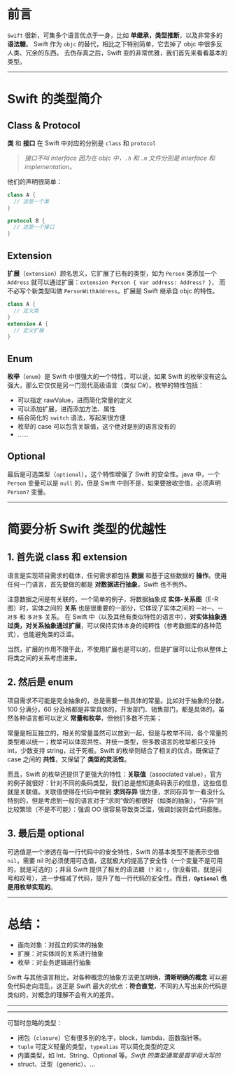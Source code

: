 # 前言

`Swift` 很新，可集多个语言优点于一身，比如 **单继承，类型推断**，以及非常多的 **语法糖**。
Swift 作为 `objc` 的替代，相比之下特别简单，它去掉了 objc 中很多反人类、冗余的东西。
去伪存真之后，Swift 变的非常优雅，我们首先来看看基本的类型。

---
# Swift 的类型简介
## **Class & Protocol**
**类** 和 **接口** 在 Swift 中对应的分别是 `class` 和 `protocol`
> *接口不叫 interface 因为在 objc 中，`.h` 和 `.m` 文件分别是 interface 和 implementation。*

他们的声明很简单：
```swift
class A {
  // 这是一个类
}

protocol B {
  // 这是一个接口
}
```

## **Extension**
**扩展**（`extension`）顾名思义，它扩展了已有的类型，如为 `Person` 类添加一个 `Address` 就可以通过扩展：`extension Person { var address: Address? }`，
而不必写个新类型叫做 `PersonWithAddress`。扩展是 Swift 继承自 objc 的特性。
```swift
class A {
  // 定义类
}
extension A {
  // 定义扩展
}
```

## **Enum**
**枚举**（`enum`）是 Swift 中很强大的一个特性，可以说，如果 Swift 的枚举没有这么强大，那么它仅仅是另一门现代高级语言（类似 C#）。枚举的特性包括：
- 可以指定 rawValue，进而简化常量的定义
- 可以添加扩展，进而添加方法、属性
- 结合简化的 `switch` 语法，写起来很方便
- 枚举的 case 可以包含关联值，这个绝对是别的语言没有的
- ……

## **Optional**
最后是可选类型（`optional`），这个特性增强了 Swift 的安全性。java 中，一个 `Person` 变量可以是 `null` 的，但是 Swift 中则不是，如果要接收空值，必须声明 `Person?` 变量。

---
# 简要分析 Swift 类型的优越性
## 1. 首先说 class 和 extension
语言是实现项目需求的载体，任何需求都包括 **数据** 和基于这些数据的 **操作**。使用任何一门语言，首先要做的都是 **对数据进行抽象**，Swift 也不例外。

注意数据之间是有关联的，一个简单的例子，将数据抽象成 **实体-关系图**（E-R 图）时，实体之间的 **关系** 也是很重要的一部分，它体现了实体之间的 `一对一`、`一对多` 和 `多对多` 关系。
在 Swift 中（以及其他有类似特性的语言中），**对实体抽象通过类，对关系抽象通过扩展**，可以保持实体本身的纯粹性（参考数据库的各种范式），也能避免类的泛滥。

当然，扩展的作用不限于此，不使用扩展也是可以的，但是扩展可以让你从整体上将类之间的关系考虑进来。

## 2. 然后是 enum
项目需求不可能是完全抽象的，总是需要一些具体的常量。比如对于抽象的分数，100 分满分，60 分及格都是非常具体的，开发部门、销售部门，都是具体的。虽然各种语言都可以定义 **常量和枚举**，但他们多数不完美；

常量是相互独立的，相关的常量虽然可以放到一起，但是与枚举不同，各个常量的类型难以统一；枚举可以体现共性、并统一类型，但多数语言的枚举都只支持 int，少数支持 string，过于死板。Swift 的枚举则结合了相关的优点，既保证了 case 之间的 **共性**，又保留了 **类型的灵活性**。

而且，Swift 的枚举还提供了更强大的特性：**关联值**（associated value），官方的例子就很好：针对不同的条码类型，我们总是想知道条码表示的信息，这些信息就是关联值。关联值使得在代码中做到 **求同存异** 很方便，求同存异乍一看没什么特别的，但是考虑到一般的语言对于“求同”做的都很好（如类的抽象），“存异”则比较繁琐（不是不可能）：强调 OO 很容易导致类泛滥，强调封装则会代码膨胀。

## 3. 最后是 optional
可选值是一个渗透在每一行代码中的安全特性，Swift 的基本类型不能表示空值 `nil`，需要 nil 时必须使用可选值，这就极大的提高了安全性（一个变量不是可用的，就是可选的）；并且 Swift 提供了相关的语法糖（`?` 和 `!`，你没看错，就是问号和叹号），进一步缩减了代码，提升了每一行代码的安全性。而且，**`Optional` 也是用枚举实现的**。

---
# 总结：
- 面向对象：对孤立的实体的抽象
- 扩展：对实体间的关系进行抽象
- 枚举：对业务逻辑进行抽象

Swift 与其他语言相比，对各种概念的抽象方法更加明确，**清晰明确的概念** 可以避免代码走向混乱，这正是 Swift 最大的优点：**符合直觉**，不同的人写出来的代码是类似的，对概念的理解不会有大的差异。

---

---

可暂时忽略的类型：
- 闭包（`closure`）它有很多别的名字，block，lambda，函数指针等。
- `tuple` 可定义轻量的类型，`typealias` 可以简化类型的定义
- 内置类型，如 Int、String、Optional 等。*Swift 的类型通常是首字母大写的*
- struct、泛型（generic）、…
